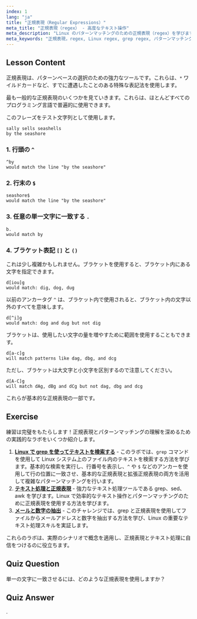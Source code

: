 ```yaml
---
index: 1
lang: "ja"
title: "正規表現（Regular Expressions）"
meta_title: "正規表現（regex） - 高度なテキスト操作"
meta_description: "Linux のパターンマッチングのための正規表現（regex）を学びます。`^`、`$`、`.`、`[]`などの正規表現の構文を理解してテキスト操作を行います。grep スキルを向上させましょう！"
meta_keywords: "正規表現，regex, Linux regex, grep regex, パターンマッチング，regex チュートリアル，Linux コマンド，初心者"
---
```


## Lesson Content

正規表現は、パターンベースの選択のための強力なツールです。これらは、`*` ワイルドカードなど、すでに遭遇したことのある特殊な表記法を使用します。

最も一般的な正規表現のいくつかを見ていきます。これらは、ほとんどすべてのプログラミング言語で普遍的に使用できます。

このフレーズをテスト文字列として使用します。

```plaintext
sally sells seashells
by the seashore
```

### 1. 行頭の `^`

```plaintext
^by
would match the line "by the seashore"
```

### 2. 行末の `$`

```plaintext
seashore$
would match the line "by the seashore"
```

### 3. 任意の単一文字に一致する `.`

```plaintext
b.
would match by
```

### 4. ブラケット表記 `[]` と `()`

これは少し複雑かもしれません。ブラケットを使用すると、ブラケット内にある文字を指定できます。

```plaintext
d[iou]g
would match: dig, dog, dug
```

以前のアンカータグ `^` は、ブラケット内で使用されると、ブラケット内の文字以外のすべてを意味します。

```plaintext
d[^i]g
would match: dog and dug but not dig
```

ブラケットは、使用したい文字の量を増やすために範囲を使用することもできます。

```plaintext
d[a-c]g
will match patterns like dag, dbg, and dcg
```

ただし、ブラケットは大文字と小文字を区別するので注意してください。

```plaintext
d[A-C]g
will match dAg, dBg and dCg but not dag, dbg and dcg
```

これらが基本的な正規表現の一部です。

## Exercise

練習は完璧をもたらします！正規表現とパターンマッチングの理解を深めるための実践的なラボをいくつか紹介します。

1. **[Linux で grep を使ってテキストを検索する](https://labex.io/ja/labs/comptia-search-text-with-grep-in-linux-590841)** - このラボでは、`grep` コマンドを使用して Linux システム上のファイル内のテキストを検索する方法を学びます。基本的な検索を実行し、行番号を表示し、`^` や `$` などのアンカーを使用して行の位置に一致させ、基本的な正規表現と拡張正規表現の両方を活用して複雑なパターンマッチングを行います。
2. **[テキスト処理と正規表現](https://labex.io/ja/labs/linux-text-processing-and-regular-expressions-18003)** - 強力なテキスト処理ツールである grep、sed、awk を学びます。Linux で効率的なテキスト操作とパターンマッチングのために正規表現を使用する方法を学びます。
3. **[メールと数字の抽出](https://labex.io/ja/labs/linux-extracting-mails-and-numbers-17991)** - このチャレンジでは、grep と正規表現を使用してファイルからメールアドレスと数字を抽出する方法を学び、Linux の重要なテキスト処理スキルを実証します。

これらのラボは、実際のシナリオで概念を適用し、正規表現とテキスト処理に自信をつけるのに役立ちます。

## Quiz Question

単一の文字に一致させるには、どのような正規表現を使用しますか？

## Quiz Answer

.
